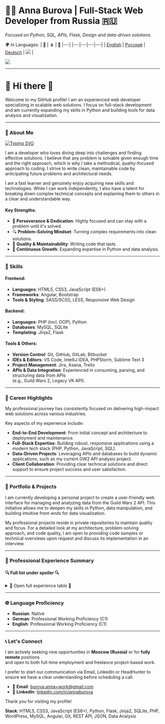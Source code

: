# 👩‍💻 Anna Burova | Full-Stack Web Developer from Russia 🇷🇺

*Focused on Python, SQL, APIs, Flask, Design and data-driven solutions.*

🌍 In Languages:
| 💂 | 🪆 | 🥨 |---|
|---|---|---|---|
| [English](README.md) | [Русский](README.ru.md) | [Deutsch](README.de.md) | <img src="https://visitor-badge.laobi.icu/badge?page_id=AnnaBurova.AnnaBurova&" /> |

<img src="https://github-readme-stats.vercel.app/api/top-langs?username=annaburova&show_icons=true&locale=en&layout=compact" />

---

# 🦎 Hi there 👋

Welcome to my GitHub profile! I am an experienced web developer specializing in scalable web solutions. I focus on full-stack development and am currently expanding my skills in Python and building tools for data analysis and visualization.

---

### 🚀 About Me

[![Typing SVG](https://readme-typing-svg.herokuapp.com?color=%2336BCF7&lines=Full-Stack+Web+Developer)](https://git.io/typing-svg)

I am a developer who loves diving deep into challenges and finding effective solutions. I believe that any problem is solvable given enough time and the right approach, which is why I take a methodical, quality-focused approach to coding. I strive to write clean, maintainable code by anticipating future problems and architectural needs.

I am a fast learner and genuinely enjoy acquiring new skills and technologies. While I can work independently, I also have a talent for breaking down complex technical concepts and explaining them to others in a clear and understandable way.

#### Key Strengths:

- 🎯 **Perseverance & Dedication**: Highly focused and can stay with a problem until it's solved.
- 🔍 **Problem-Solving Mindset**: Turning complex requirements into clean solutions.
- 🎨 **Quality & Maintainability**: Writing code that lasts.
- 🧠 **Continuous Growth**: Expanding expertise in Python and data analysis.

---

### 🔧 Skills

#### Frontend:

- **Languages**: HTML5, CSS3, JavaScript (ES6+)
- **Frameworks**: Angular, Bootstrap
- **Tools & Styling**: SASS/SCSS, LESS, Responsive Web Design

#### Backend:

- **Languages**: PHP (incl. OOP), Python
- **Databases**: MySQL, SQLite
- **Templating**: Jinja2, Flask

#### Tools & Others:

- **Version Control**: Git, GitHub, GitLab, Bitbucket
- **IDEs & Editors**: VS Code, IntelliJ IDEA, PHPStorm, Sublime Text 3
- **Project Management**: Jira, Asana, Trello
- **APIs & Data Integration**: Experienced in consuming, parsing, and structuring data from APIs  
(e.g., Guild Wars 2, Legacy VK API).

---

### 💼 Career Highlights

My professional journey has consistently focused on delivering high-impact web solutions across various industries.

Key aspects of my experience include:

- **End-to-End Development**: From initial concept and architecture to deployment and maintenance.
- **Full-Stack Expertise**: Building robust, responsive applications using a modern tech stack (PHP, Python, JavaScript, SQL).
- **Data-Driven Projects**: Leveraging APIs and databases to build dynamic applications, such as my current GW2 API analysis project.
- **Client Collaboration**: Providing clear technical solutions and direct support to ensure project success and user satisfaction.

---

### 📂 Portfolio & Projects

I am currently developing a personal project to create a user-friendly web interface for managing and analyzing data from the Guild Wars 2 API. This initiative allows me to deepen my skills in Python, data manipulation, and building intuitive front-ends for data visualization.

My professional projects reside in private repositories to maintain quality and focus. For a detailed look at my architecture, problem-solving approach, and code quality, I am open to providing code samples or technical overviews upon request and discuss its implementation in an interview.

---

### 💼 Professional Experience Summary

#### 🔍 Full list under spoiler 🔍

<details>
  <summary>🧐 Open full experience table 🧐</summary>

  <br/>

  | Period | Role | Company | Key Responsibilities & Achievements |
  | :--- | :--- | :--- | :--- |
  | 06/2023 – Present | **Freelance Web Developer** | Self-Employed | - Development and maintenance of websites<br>- Creation of personal projects to expand skills |
  | 03/2022 – 05/2023 | **Web Development Student** | Personal Initiative | - Intensive training in full-stack web development<br>- Hands-on experience with various technologies and frameworks |
  | 03/2022 – 05/2023 | **Freelance Web Developer** | **Various Clients** | - Provided web development services for small businesses<br>- Focused on custom solutions and client needs |
  | 11/2019 – 02/2022 | **Freelance Web Developer** | **MISA International School of Arts** | - Developed and maintained web solutions for the institution<br>- Collaborated with the team to create an online presence |
  | 09/2018 – 10/2019 | **Software Developer** | MAS Management & Software GmbH | - Software engineering, design, and implementation<br>- Creation of architectures and data models for clients |
  | 08/2016 – 04/2018 | **Frontend Developer** | CHECK24 Vergleichsportal GmbH | - Implementation of responsive web design<br>- Creation of email templates and functionality testing |
  | 03/2015 – 07/2016 | **Frontend & Backend Developer** | DePauli AG | - Frontend: Overhauling website styles and creating product templates<br>- Backend: Developing PHP scripts for static page generation |
  | 07/2013 – 02/2015 | **Frontend Developer** | Windeln.de GmbH | - Testing websites with Selenium<br>- Creation and styling of web pages; customer support |
  | 09/2012 – 09/2014 | **Web Development Student** | SAE Institute Munich | - Completed a comprehensive diploma program in Web Development<br>- Gained foundational knowledge in front-end and back-end technologies |
  | 09/2008 – 08/2012 | **IT System Electronics Technician** | Siemens AG | - System Administration: Provided computer support and maintained system infrastructure.<br>- Technical Specialist: Assembly, commissioning, and programming of alarm systems; on-site customer maintenance and repair. |
</details>

---

### 🌐 Language Proficiency

- **Russian**: Native
- **German**: Professional Working Proficiency (C1)
- **English**: Professional Working Proficiency (C1)

---

### 📞 Let's Connect

I am actively seeking new opportunities in **Moscow (Russia)** or for **fully remote** positions  
and open to both full-time employment and freelance project-based work.

I prefer to start our communication via Email, LinkedIn or HeadHunter to ensure we have a clear understanding before scheduling a call.

- 📧 **Email**: [burova.anna+work@gmail.com](mailto:burova.anna+work@gmail.com)
- 💼 **LinkedIn**: [linkedin.com/in/annaburova](#)

Thank you for visiting my profile!

**Stack**: HTML5, CSS3, JavaScript (ES6+), Python, Flask, Jinja2, SQLite, PHP, WordPress, MySQL, Angular, Git, REST API, JSON, Data Analysis
